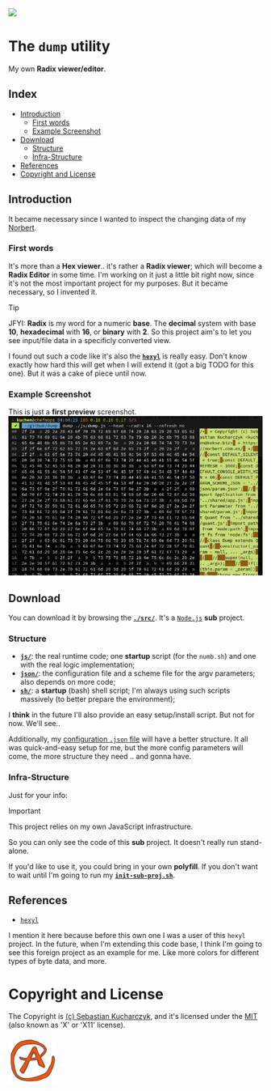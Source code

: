 <img src="https://kekse.biz/github.php?draw&override=github:dump" />

# The **`dump`** utility
My own **Radix viewer/editor**.

## Index
* [Introduction](#introduction)
	* [First words](#first-words)
	* [Example Screenshot](#example-screenshot)
* [Download](#download)
	* [Structure](#structure)
	* [Infra-Structure](#infra-structure)
* [References](#references)
* [Copyright and License](#copyright-and-license)

## Introduction
It became necessary since I wanted to inspect the changing data of my [Norbert](https://github.com/kekse1/norbert/).

### First words
It's more than a **Hex viewer**.. it's rather a **Radix viewer**; which will become a **Radix Editor** in some
time. I'm working on it just a little bit right now, since it's not the most important project for my purposes.
But it became necessary, so I invented it.

> [!TIP]
> JFYI: **Radix** is my word for a numeric **base**. The **decimal** system with base **10**,
> **hexadecimal** with **16**, or **binary** with **2**.
> So this project aim's to let you see input/file data in a specificly converted view.

I found out such a code like it's also the [**`hexyl`**](https://github.com/sharkdp/hexyl/) is really easy. Don't
know exactly how hard this will get when I will extend it (got a big TODO for this one). But it was a cake of piece
until now.

### Example Screenshot
This is just a **first preview** screenshot.
![First Preview](img/screenshot.png)

## Download
You can download it by browsing the [**`./src/`**](./src/). It's a [`Node.js`](https://nodejs.org/) **sub** project.

### Structure
* [**`js/`**](./src/js/): the real runtime code; one **startup** script (for the `numb.sh`) and one with the real logic implementation;
* [**`json/`**](./src/json/): the configuration file and a scheme file for the argv parameters; also depends on more code;
* [**`sh/`**](./src/sh/): a **startup** (bash) shell script; I'm always using such scripts massively (to better prepare the environment);

I **think** in the future I'll also provide an easy setup/install script. But not for now. We'll see..

Additionally, my [configuration `.json` file](./src/json/dump.json) will have a better structure. It all was quick-and-easy setup for me,
but the more config parameters will come, the more structure they need .. and gonna have.

### Infra-Structure
Just for your info:

> [!IMPORTANT]
> This project relies on my own JavaScript infrastructure.

So you can only see the code of this **sub** project. It doesn't really run stand-alone.

If you'd like to use it, you could bring in your own **polyfill**. If you don't want to wait until I'm going
to run my [**`init-sub-proj.sh`**](https://github.com/kekse1/scripts/?tab=readme-ov-file#init-sub-projsh).

## References
* [`hexyl`](https://github.com/sharkdp/hexyl/)

I mention it here because before this own one I was a user of this `hexyl` project. In the future, when I'm extending
this code base, I think I'm going to see this foreign project as an example for me. Like more colors for different types
of byte data, and more.

# Copyright and License
The Copyright is [(c) Sebastian Kucharczyk](./COPYRIGHT.txt),
and it's licensed under the [MIT](./LICENSE.txt) (also known as 'X' or 'X11' license).

<a href="favicon.512px.png" target="_blank">
<img src="favicon.png" alt="Favicon" />
</a>

